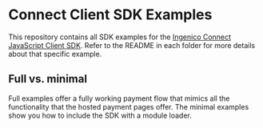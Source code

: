 # Connect Client SDK Examples

This repository contains all SDK examples for the [Ingenico Connect JavaScript Client SDK](https://developer.globalcollect.com/documentation/sdk/mobile/javascript/).
Refer to the README in each folder for more details about that specific example.

## Full vs. minimal

Full examples offer a fully working payment flow that mimics all the functionality that the hosted payment pages offer.
The minimal examples show you how to include the SDK with a module loader.

